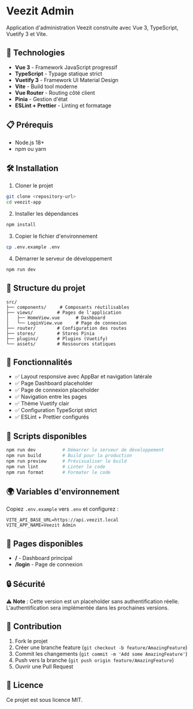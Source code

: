 # Veezit Admin

Application d'administration Veezit construite avec Vue 3, TypeScript, Vuetify 3 et Vite.

## 🚀 Technologies

- **Vue 3** - Framework JavaScript progressif
- **TypeScript** - Typage statique strict
- **Vuetify 3** - Framework UI Material Design
- **Vite** - Build tool moderne
- **Vue Router** - Routing côté client
- **Pinia** - Gestion d'état
- **ESLint + Prettier** - Linting et formatage

## 📋 Prérequis

- Node.js 18+ 
- npm ou yarn

## 🛠️ Installation

1. Cloner le projet
```bash
git clone <repository-url>
cd veezit-app
```

2. Installer les dépendances
```bash
npm install
```

3. Copier le fichier d'environnement
```bash
cp .env.example .env
```

4. Démarrer le serveur de développement
```bash
npm run dev
```

## 📁 Structure du projet

```
src/
├── components/     # Composants réutilisables
├── views/         # Pages de l'application
│   ├── HomeView.vue      # Dashboard
│   └── LoginView.vue     # Page de connexion
├── router/        # Configuration des routes
├── stores/        # Stores Pinia
├── plugins/       # Plugins (Vuetify)
└── assets/        # Ressources statiques
```

## 🎯 Fonctionnalités

- ✅ Layout responsive avec AppBar et navigation latérale
- ✅ Page Dashboard placeholder
- ✅ Page de connexion placeholder
- ✅ Navigation entre les pages
- ✅ Thème Vuetify clair
- ✅ Configuration TypeScript strict
- ✅ ESLint + Prettier configurés

## 🔧 Scripts disponibles

```bash
npm run dev          # Démarrer le serveur de développement
npm run build        # Build pour la production
npm run preview      # Prévisualiser le build
npm run lint         # Linter le code
npm run format       # Formater le code
```

## 🌍 Variables d'environnement

Copiez `.env.example` vers `.env` et configurez :

```env
VITE_API_BASE_URL=https://api.veezit.local
VITE_APP_NAME=Veezit Admin
```

## 📱 Pages disponibles

- **/** - Dashboard principal
- **/login** - Page de connexion

## 🔒 Sécurité

⚠️ **Note** : Cette version est un placeholder sans authentification réelle. L'authentification sera implémentée dans les prochaines versions.

## 🤝 Contribution

1. Fork le projet
2. Créer une branche feature (`git checkout -b feature/AmazingFeature`)
3. Commit les changements (`git commit -m 'Add some AmazingFeature'`)
4. Push vers la branche (`git push origin feature/AmazingFeature`)
5. Ouvrir une Pull Request

## 📄 Licence

Ce projet est sous licence MIT.

